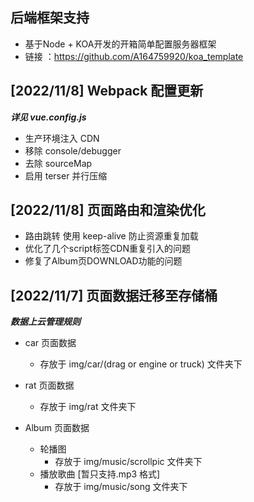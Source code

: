 ## 后端框架支持 
- 基于Node + KOA开发的开箱简单配置服务器框架
- 链接 ：https://github.com/A164759920/koa_template

## [2022/11/8] Webpack 配置更新

**_详见 vue.config.js_**

- 生产环境注入 CDN
- 移除 console/debugger
- 去除 sourceMap
- 启用 terser 并行压缩

## [2022/11/8] 页面路由和渲染优化
- 路由跳转 使用 keep-alive 防止资源重复加载
- 优化了几个script标签CDN重复引入的问题
- 修复了Album页DOWNLOAD功能的问题
## [2022/11/7] 页面数据迁移至存储桶

**_数据上云管理规则_**

- car 页面数据
  - 存放于 img/car/(drag or engine or truck) 文件夹下
- rat 页面数据

  - 存放于 img/rat 文件夹下

- Album 页面数据
  - 轮播图
    - 存放于 img/music/scrollpic 文件夹下
  - 播放歌曲 [暂只支持.mp3 格式]
    - 存放于 img/music/song 文件夹下
